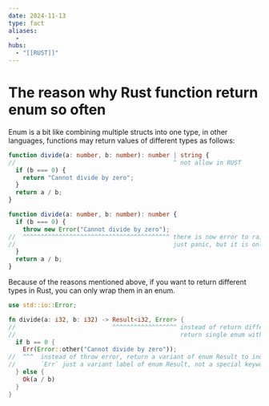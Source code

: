 ```yaml
---
date: 2024-11-13
type: fact
aliases:
  -
hubs:
  - "[[RUST]]"
---
```


# The reason why Rust function return enum so often

Enum is a bit like combining multiple structs into one type, in other languages, functions may return values of different types as follows:

```ts
function divide(a: number, b: number): number | string {
//                                            ^ not allow in RUST
  if (b === 0) {
    return "Cannot divide by zero";
  }
  return a / b;
}
```

```ts
function divide(a: number, b: number): number {
  if (b === 0) {
    throw new Error("Cannot divide by zero");
//  ^^^^^^^^^^^^^^^^^^^^^^^^^^^^^^^^^^^^^^^^^ there is now error to raise in RUST
//                                            just panic, but it is only for unexpected error
  }
  return a / b;
}

```

Because of the reasons mentioned above, if you want to return different types in Rust, you can only wrap them in an enum.

```rust
use std::io::Error;

fn divide(a: i32, b: i32) -> Result<i32, Error> {
//                           ^^^^^^^^^^^^^^^^^^ instead of return different types value
//                                              return single enum with different variants
  if b == 0 {
    Err(Error::other("Cannot divide by zero"));
//  ^^^  instead of throw error, return a variant of enum Result to indicate error happened
//       `Err` just a variant label of enum Result, not a special keyword
  } else {
    Ok(a / b)
  }
}
```

